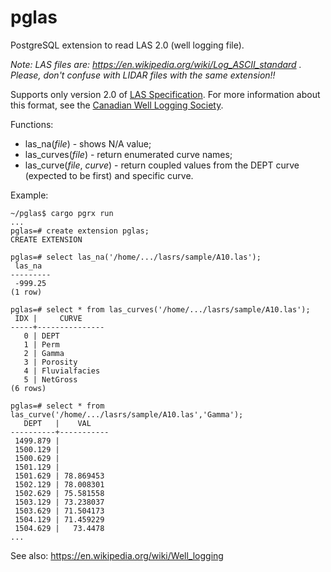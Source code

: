 # pglas
PostgreSQL extension to read LAS 2.0 (well logging file).

_Note: LAS files are: https://en.wikipedia.org/wiki/Log_ASCII_standard .
Please, don't confuse with LIDAR files with the same extension!!_

Supports only version 2.0 of [LAS Specification](https://www.cwls.org/wp-content/uploads/2017/02/Las2_Update_Feb2017.pdf). For more information about this format, see the [Canadian Well Logging Society](http://www.cwls.org).

Functions:
* las_na(_file_) - shows N/A value;
* las_curves(_file_) - return enumerated curve names;
* las_curve(_file_, _curve_) - return coupled values from the DEPT curve (expected to be first) and specific curve.

Example:
```
~/pglas$ cargo pgrx run
...
pglas=# create extension pglas;
CREATE EXTENSION

pglas=# select las_na('/home/.../lasrs/sample/A10.las');
 las_na  
---------
 -999.25
(1 row)

pglas=# select * from las_curves('/home/.../lasrs/sample/A10.las');
 IDX |     CURVE     
-----+---------------
   0 | DEPT
   1 | Perm
   2 | Gamma
   3 | Porosity
   4 | Fluvialfacies
   5 | NetGross
(6 rows)

pglas=# select * from las_curve('/home/.../lasrs/sample/A10.las','Gamma');
   DEPT   |    VAL    
----------+-----------
 1499.879 |          
 1500.129 |          
 1500.629 |          
 1501.129 |          
 1501.629 | 78.869453
 1502.129 | 78.008301
 1502.629 | 75.581558
 1503.129 | 73.238037
 1503.629 | 71.504173
 1504.129 | 71.459229
 1504.629 |   73.4478
...
```

See also: https://en.wikipedia.org/wiki/Well_logging
